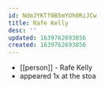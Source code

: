 ```yaml
---
id: NdmJYKTf0B5mYOh0RiJCw
title: Rafe Kelly
desc: ''
updated: 1639762693856
created: 1639762693856
---
```



- [[person]] - Rafe Kelly
- appeared 1x at the stoa
